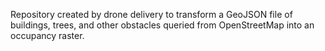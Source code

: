 Repository created by drone delivery to transform a GeoJSON file of buildings, trees, and other obstacles queried from OpenStreetMap into an occupancy raster.
